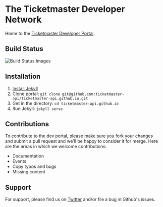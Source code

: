 # The Ticketmaster Developer Network

Home to the [Ticketmaster Developer Portal](http://developer.ticketmaster.com/).

##  Build Status
![Build Status Images](https://travis-ci.org/ticketmaster-api-staging/ticketmaster-api-staging.github.io.svg)

## Installation

1. [Install Jekyll](http://jekyllrb.com)
2. Clone portal:  `git clone git@github.com:ticketmaster-api/ticketmaster-api.github.io.git`
3. Get in the directory:  `cd ticketmaster-api.github.io`
4. Run Jekyll:  `jekyll serve`

## Contributions
To contribute to the dev portal, please make sure you fork your changes and submit a pull request and we'll be happy to consider it for merge. Here are the areas in which we welcome contributions:


* Documentation
* Events
* Copy typos and bugs
* Missing content


## Support
For support, please find us on [Twitter](http://www.twitter.com/tmastertech) and/or file a bug in Github's issues.

